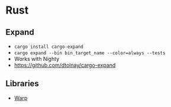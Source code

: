 # Rust

## Expand
- `cargo install cargo-expand`
- `cargo expand --bin bin_target_name --color=always --tests`
- Works with Nighty
- https://github.com/dtolnay/cargo-expand


## Libraries

- [Warp](warp/warp.md)